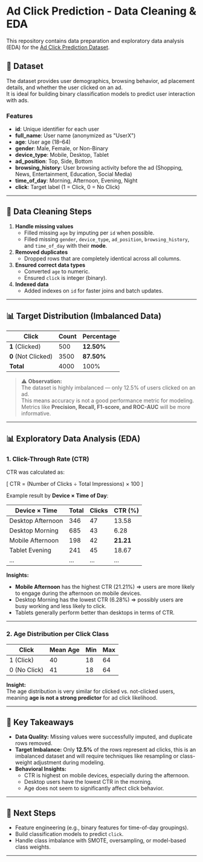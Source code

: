 # Ad Click Prediction - Data Cleaning & EDA

This repository contains data preparation and exploratory data analysis (EDA) for the [Ad Click Prediction Dataset](https://www.kaggle.com/datasets/marius2303/ad-click-prediction-dataset/data).

## 📂 Dataset
The dataset provides user demographics, browsing behavior, ad placement details, and whether the user clicked on an ad.  
It is ideal for building binary classification models to predict user interaction with ads.

### Features
- **id**: Unique identifier for each user  
- **full_name**: User name (anonymized as "UserX")  
- **age**: User age (18–64)  
- **gender**: Male, Female, or Non-Binary  
- **device_type**: Mobile, Desktop, Tablet  
- **ad_position**: Top, Side, Bottom  
- **browsing_history**: User browsing activity before the ad (Shopping, News, Entertainment, Education, Social Media)  
- **time_of_day**: Morning, Afternoon, Evening, Night  
- **click**: Target label (1 = Click, 0 = No Click)

---

## 🧹 Data Cleaning Steps
1. **Handle missing values**
   - Filled missing `age` by imputing per `id` when possible.
   - Filled missing `gender`, `device_type`, `ad_position`, `browsing_history`, and `time_of_day` with their **mode**.
2. **Removed duplicates**
   - Dropped rows that are completely identical across all columns.
3. **Ensured correct data types**
   - Converted `age` to numeric.
   - Ensured `click` is integer (binary).
4. **Indexed data**
   - Added indexes on `id` for faster joins and batch updates.

---

## 📊 Target Distribution (Imbalanced Data)

| Click | Count | Percentage |
|------|-------|------------|
| **1** (Clicked) | 500 | **12.50%** |
| **0** (Not Clicked) | 3500 | **87.50%** |
| **Total** | 4000 | 100% |

> ⚠️ **Observation:**  
> The dataset is highly imbalanced — only 12.5% of users clicked on an ad.  
> This means accuracy is not a good performance metric for modeling.  
> Metrics like **Precision, Recall, F1-score, and ROC-AUC** will be more informative.

---

## 📊 Exploratory Data Analysis (EDA)

### 1. Click-Through Rate (CTR)
CTR was calculated as:

\[
CTR = (Number of Clicks ÷ Total Impressions) × 100
\]

Example result by **Device × Time of Day**:

| Device × Time | Total | Clicks | CTR (%) |
|---------------|-------|--------|---------|
| Desktop Afternoon | 346 | 47 | 13.58 |
| Desktop Morning | 685 | 43 | 6.28 |
| Mobile Afternoon | 198 | 42 | **21.21** |
| Tablet Evening | 241 | 45 | 18.67 |
| ... | ... | ... | ... |

**Insights:**
- **Mobile Afternoon** has the highest CTR (21.21%) => users are more likely to engage during the afternoon on mobile devices.
- Desktop Morning has the lowest CTR (6.28%) => possibly users are busy working and less likely to click.
- Tablets generally perform better than desktops in terms of CTR.

---

### 2. Age Distribution per Click Class

| Click | Mean Age | Min | Max |
|------|-----------|-----|-----|
| 1 (Click) | 40 | 18 | 64 |
| 0 (No Click) | 41 | 18 | 64 |

**Insight:**  
The age distribution is very similar for clicked vs. not-clicked users, meaning **age is not a strong predictor** for ad click likelihood.

---

## 📝 Key Takeaways
- **Data Quality:** Missing values were successfully imputed, and duplicate rows removed.
- **Target Imbalance:** Only **12.5%** of the rows represent ad clicks, this is an imbalanced dataset and will require techniques like resampling or class-weight adjustment during modeling.
- **Behavioral Insights:**
  - CTR is highest on mobile devices, especially during the afternoon.
  - Desktop users have the lowest CTR in the morning.
  - Age does not seem to significantly affect click behavior.

---

## 🎯 Next Steps
- Feature engineering (e.g., binary features for time-of-day groupings).
- Build classification models to predict `click`.
- Handle class imbalance with SMOTE, oversampling, or model-based class weights.

---

